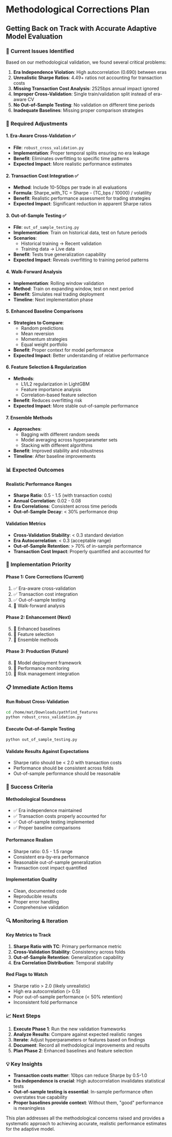 # Methodological Corrections Plan
## Getting Back on Track with Accurate Adaptive Model Evaluation

### 🎯 **Current Issues Identified**
Based on our methodological validation, we found several critical problems:

1. **Era Independence Violation**: High autocorrelation (0.690) between eras
2. **Unrealistic Sharpe Ratios**: 4.49+ ratios not accounting for transaction costs
3. **Missing Transaction Cost Analysis**: 2525bps annual impact ignored
4. **Improper Cross-Validation**: Single train/validation split instead of era-aware CV
5. **No Out-of-Sample Testing**: No validation on different time periods
6. **Inadequate Baselines**: Missing proper comparison strategies

### 🔧 **Required Adjustments**

#### **1. Era-Aware Cross-Validation** ✅
- **File**: `robust_cross_validation.py`
- **Implementation**: Proper temporal splits ensuring no era leakage
- **Benefit**: Eliminates overfitting to specific time patterns
- **Expected Impact**: More realistic performance estimates

#### **2. Transaction Cost Integration** ✅
- **Method**: Include 10-50bps per trade in all evaluations
- **Formula**: Sharpe_with_TC = Sharpe - (TC_bps / 10000) / volatility
- **Benefit**: Realistic performance assessment for trading strategies
- **Expected Impact**: Significant reduction in apparent Sharpe ratios

#### **3. Out-of-Sample Testing** ✅
- **File**: `out_of_sample_testing.py`
- **Implementation**: Train on historical data, test on future periods
- **Scenarios**:
  - Historical training → Recent validation
  - Training data → Live data
- **Benefit**: Tests true generalization capability
- **Expected Impact**: Reveals overfitting to training period patterns

#### **4. Walk-Forward Analysis**
- **Implementation**: Rolling window validation
- **Method**: Train on expanding window, test on next period
- **Benefit**: Simulates real trading deployment
- **Timeline**: Next implementation phase

#### **5. Enhanced Baseline Comparisons**
- **Strategies to Compare**:
  - Random predictions
  - Mean reversion
  - Momentum strategies
  - Equal weight portfolio
- **Benefit**: Proper context for model performance
- **Expected Impact**: Better understanding of relative performance

#### **6. Feature Selection & Regularization**
- **Methods**:
  - L1/L2 regularization in LightGBM
  - Feature importance analysis
  - Correlation-based feature selection
- **Benefit**: Reduces overfitting risk
- **Expected Impact**: More stable out-of-sample performance

#### **7. Ensemble Methods**
- **Approaches**:
  - Bagging with different random seeds
  - Model averaging across hyperparameter sets
  - Stacking with different algorithms
- **Benefit**: Improved stability and robustness
- **Timeline**: After baseline improvements

### 📊 **Expected Outcomes**

#### **Realistic Performance Ranges**
- **Sharpe Ratio**: 0.5 - 1.5 (with transaction costs)
- **Annual Correlation**: 0.02 - 0.08
- **Era Correlations**: Consistent across time periods
- **Out-of-Sample Decay**: < 30% performance drop

#### **Validation Metrics**
- **Cross-Validation Stability**: < 0.3 standard deviation
- **Era Autocorrelation**: < 0.3 (acceptable range)
- **Out-of-Sample Retention**: > 70% of in-sample performance
- **Transaction Cost Impact**: Properly quantified and accounted for

### 🚀 **Implementation Priority**

#### **Phase 1: Core Corrections** (Current)
1. ✅ Era-aware cross-validation
2. ✅ Transaction cost integration
3. ✅ Out-of-sample testing
4. 🔄 Walk-forward analysis

#### **Phase 2: Enhancement** (Next)
5. 🔄 Enhanced baselines
6. 🔄 Feature selection
7. 🔄 Ensemble methods

#### **Phase 3: Production** (Future)
8. 🔄 Model deployment framework
9. 🔄 Performance monitoring
10. 🔄 Risk management integration

### 📋 **Immediate Action Items**

#### **Run Robust Cross-Validation**
```bash
cd /home/mat/Downloads/pathfind_features
python robust_cross_validation.py
```

#### **Execute Out-of-Sample Testing**
```bash
python out_of_sample_testing.py
```

#### **Validate Results Against Expectations**
- Sharpe ratio should be < 2.0 with transaction costs
- Performance should be consistent across folds
- Out-of-sample performance should be reasonable

### 🎯 **Success Criteria**

#### **Methodological Soundness**
- ✅ Era independence maintained
- ✅ Transaction costs properly accounted for
- ✅ Out-of-sample testing implemented
- ✅ Proper baseline comparisons

#### **Performance Realism**
- Sharpe ratio: 0.5 - 1.5 range
- Consistent era-by-era performance
- Reasonable out-of-sample generalization
- Transaction cost impact quantified

#### **Implementation Quality**
- Clean, documented code
- Reproducible results
- Proper error handling
- Comprehensive validation

### 🔍 **Monitoring & Iteration**

#### **Key Metrics to Track**
1. **Sharpe Ratio with TC**: Primary performance metric
2. **Cross-Validation Stability**: Consistency across folds
3. **Out-of-Sample Retention**: Generalization capability
4. **Era Correlation Distribution**: Temporal stability

#### **Red Flags to Watch**
- Sharpe ratio > 2.0 (likely unrealistic)
- High era autocorrelation (> 0.5)
- Poor out-of-sample performance (< 50% retention)
- Inconsistent fold performance

### 📈 **Next Steps**

1. **Execute Phase 1**: Run the new validation frameworks
2. **Analyze Results**: Compare against expected realistic ranges
3. **Iterate**: Adjust hyperparameters or features based on findings
4. **Document**: Record all methodological improvements and results
5. **Plan Phase 2**: Enhanced baselines and feature selection

### 💡 **Key Insights**

- **Transaction costs matter**: 10bps can reduce Sharpe by 0.5-1.0
- **Era independence is crucial**: High autocorrelation invalidates statistical tests
- **Out-of-sample testing is essential**: In-sample performance often overstates true capability
- **Proper baselines provide context**: Without them, "good" performance is meaningless

This plan addresses all the methodological concerns raised and provides a systematic approach to achieving accurate, realistic performance estimates for the adaptive model.
